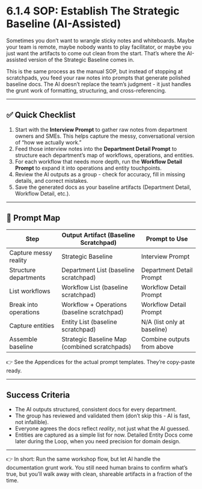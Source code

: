 # 6.1.4 SOP: Establish The Strategic Baseline (AI-Assisted)

Sometimes you don’t want to wrangle sticky notes and whiteboards. Maybe your team is remote, maybe nobody wants to play facilitator, or maybe you just want the artifacts to come out clean from the start. That’s where the AI-assisted version of the Strategic Baseline comes in.

This is the same process as the manual SOP, but instead of stopping at scratchpads, you feed your raw notes into prompts that generate polished baseline docs. The AI doesn’t replace the team’s judgment - it just handles the grunt work of formatting, structuring, and cross-referencing.

---

## ✅ Quick Checklist

1. Start with the **Interview Prompt** to gather raw notes from department owners and SMEs. This helps capture the messy, conversational version of “how we actually work.”
2. Feed those interview notes into the **Department Detail Prompt** to structure each department’s map of workflows, operations, and entities.
3. For each workflow that needs more depth, run the **Workflow Detail Prompt** to expand it into operations and entity touchpoints.
4. Review the AI outputs as a group - check for accuracy, fill in missing details, and correct mistakes.
5. Save the generated docs as your baseline artifacts (Department Detail, Workflow Detail, etc.).

---

## 🔧 Prompt Map

| Step                  | Output Artifact (Baseline Scratchpad)         | Prompt to Use               |
| --------------------- | --------------------------------------------- | --------------------------- |
| Capture messy reality | Strategic Baseline                            | Interview Prompt            |
| Structure departments | Department List (baseline scratchpad)         | Department Detail Prompt    |
| List workflows        | Workflow List (baseline scratchpad)           | Workflow Detail Prompt      |
| Break into operations | Workflow + Operations (baseline scratchpad)   | Workflow Detail Prompt      |
| Capture entities      | Entity List (baseline scratchpad)             | N/A (list only at baseline) |
| Assemble baseline     | Strategic Baseline Map (combined scratchpads) | Combine outputs from above  |

👉 See the Appendices for the actual prompt templates. They’re copy-paste ready.

---

## Success Criteria

* The AI outputs structured, consistent docs for every department.
* The group has reviewed and validated them (don’t skip this - AI is fast, not infallible).
* Everyone agrees the docs reflect *reality*, not just what the AI guessed.
* Entities are captured as a simple list for now. Detailed Entity Docs come later during the Loop, when you need precision for domain design.

---

👉 In short: Run the same workshop flow, but let AI handle the documentation grunt work. You still need human brains to confirm what’s true, but you’ll walk away with clean, shareable artifacts in a fraction of the time.
